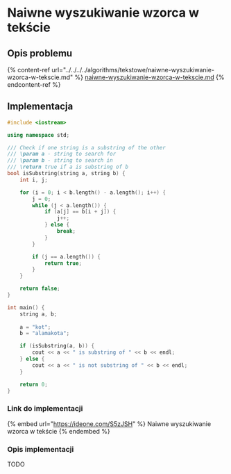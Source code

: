 # Naiwne wyszukiwanie wzorca w tekście

## Opis problemu

{% content-ref url="../../../../algorithms/tekstowe/naiwne-wyszukiwanie-wzorca-w-tekscie.md" %}
[naiwne-wyszukiwanie-wzorca-w-tekscie.md](../../../../algorithms/tekstowe/naiwne-wyszukiwanie-wzorca-w-tekscie.md)
{% endcontent-ref %}

## Implementacja

```cpp
#include <iostream>

using namespace std;

/// Check if one string is a substring of the other
/// \param a - string to search for
/// \param b - string to search in
/// \return true if a is substring of b
bool isSubstring(string a, string b) {
    int i, j;

    for (i = 0; i < b.length() - a.length(); i++) {
        j = 0;
        while (j < a.length()) {
            if (a[j] == b[i + j]) {
                j++;
            } else {
                break;
            }
        }

        if (j == a.length()) {
            return true;
        }
    }

    return false;
}

int main() {
    string a, b;
    
    a = "kot";
    b = "alamakota";

    if (isSubstring(a, b)) {
        cout << a << " is substring of " << b << endl;
    } else {
        cout << a << " is not substring of " << b << endl;
    }

    return 0;
}
```

### Link do implementacji

{% embed url="https://ideone.com/S5zJSH" %}
Naiwne wyszukiwanie wzorca w tekście
{% endembed %}

### Opis implementacji

TODO
